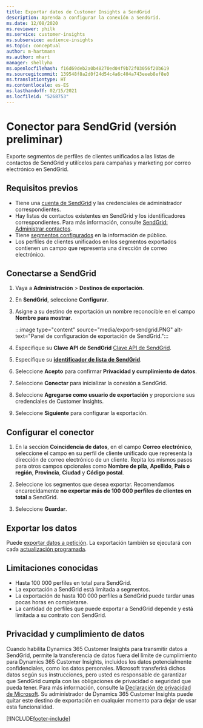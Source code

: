 ```yaml
---
title: Exportar datos de Customer Insights a SendGrid
description: Aprenda a configurar la conexión a SendGrid.
ms.date: 12/08/2020
ms.reviewer: philk
ms.service: customer-insights
ms.subservice: audience-insights
ms.topic: conceptual
author: m-hartmann
ms.author: mhart
manager: shellyha
ms.openlocfilehash: f16d69deb2a0b48270ed04f9b72f03056f20b619
ms.sourcegitcommit: 139548f8a2d0f24d54c4a6c404a743eeeb8ef8e0
ms.translationtype: HT
ms.contentlocale: es-ES
ms.lasthandoff: 02/15/2021
ms.locfileid: "5268753"
---
```

# <a name="connector-for-sendgrid-preview"></a>Conector para SendGrid (versión preliminar)

Exporte segmentos de perfiles de clientes unificados a las listas de contactos de SendGrid y utilícelos para campañas y marketing por correo electrónico en SendGrid. 

## <a name="prerequisites"></a>Requisitos previos

-   Tiene una [cuenta de SendGrid](https://sendgrid.com/) y las credenciales de administrador correspondientes.
-   Hay listas de contactos existentes en SendGrid y los identificadores correspondientes. Para más información, consulte [SendGrid: Administrar contactos](https://sendgrid.com/docs/ui/managing-contacts/create-and-manage-contacts/#manage-contacts).
-   Tiene [segmentos configurados](segments.md) en la información de público.
-   Los perfiles de clientes unificados en los segmentos exportados contienen un campo que representa una dirección de correo electrónico.

## <a name="connect-to-sendgrid"></a>Conectarse a SendGrid

1. Vaya a **Administración** > **Destinos de exportación**.

1. En **SendGrid**, seleccione **Configurar**.

1. Asigne a su destino de exportación un nombre reconocible en el campo **Nombre para mostrar**.

   :::image type="content" source="media/export-sendgrid.PNG" alt-text="Panel de configuración de exportación de SendGrid.":::

1. Especifique su **Clave API de SendGrid** [Clave API de SendGrid](https://sendgrid.com/docs/ui/account-and-settings/api-keys/).

1. Especifique su **[identificador de lista de SendGrid](https://sendgrid.com/docs/ui/managing-contacts/create-and-manage-contacts/#manage-contacts)**.

1. Seleccione **Acepto** para confirmar **Privacidad y cumplimiento de datos**.

1. Seleccione **Conectar** para inicializar la conexión a SendGrid.

1. Seleccione **Agregarse como usuario de exportación** y proporcione sus credenciales de Customer Insights.

1. Seleccione **Siguiente** para configurar la exportación.

## <a name="configure-the-connector"></a>Configurar el conector

1. En la sección **Coincidencia de datos**, en el campo **Correo electrónico**, seleccione el campo en su perfil de cliente unificado que representa la dirección de correo electrónico de un cliente. Repita los mismos pasos para otros campos opcionales como **Nombre de pila**, **Apellido**, **País o región**, **Provincia**, **Ciudad** y **Código postal**.

1. Seleccione los segmentos que desea exportar. Recomendamos encarecidamente **no exportar más de 100 000 perfiles de clientes en total** a SendGrid. 

1. Seleccione **Guardar**.

## <a name="export-the-data"></a>Exportar los datos

Puede [exportar datos a petición](export-destinations.md). La exportación también se ejecutará con cada [actualización programada](system.md#schedule-tab).

## <a name="known-limitations"></a>Limitaciones conocidas

- Hasta 100 000 perfiles en total para SendGrid.
- La exportación a SendGrid está limitada a segmentos.
- La exportación de hasta 100 000 perfiles a SendGrid puede tardar unas pocas horas en completarse. 
- La cantidad de perfiles que puede exportar a SendGrid depende y está limitada a su contrato con SendGrid.

## <a name="data-privacy-and-compliance"></a>Privacidad y cumplimiento de datos

Cuando habilita Dynamics 365 Customer Insights para transmitir datos a SendGrid, permite la transferencia de datos fuera del límite de cumplimiento para Dynamics 365 Customer Insights, incluidos los datos potencialmente confidenciales, como los datos personales. Microsoft transferirá dichos datos según sus instrucciones, pero usted es responsable de garantizar que SendGrid cumpla con las obligaciones de privacidad o seguridad que pueda tener. Para más información, consulte la [Declaración de privacidad de Microsoft](https://go.microsoft.com/fwlink/?linkid=396732).
Su administrador de Dynamics 365 Customer Insights puede quitar este destino de exportación en cualquier momento para dejar de usar esta funcionalidad.


[!INCLUDE[footer-include](../includes/footer-banner.md)]